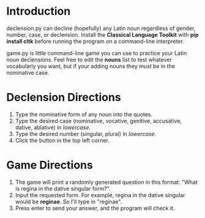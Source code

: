 # Introduction
declension.py can decline (hopefully) any Latin noun regardless of gender, number, case, or declension. Install the **Classical Language Toolkit** with **pip install cltk** before running the program on a command-line interpreter. 

game.py is little command-line game you can use to practice your Latin noun declensions. Feel free to edit the **nouns** list to test whatever vocabularly you want, but if your adding nouns they *must* be in the nominative case. 

# Declension Directions
1.  Type the nominative form of any noun into the quotes.
2.  Type the desired case (nominative, vocative, genitive, accusative, dative, ablative) in *lowercase*.
3.  Type the desired number (singular, plural) in *lowercase*.
4.  Click the button in the top left corner.

# Game Directions
1.  The game will print a randomly generated question in this format: "What is regina in the dative singular form?".
2.  Input the requested form. For example, regina in the dative singular would be **reginae**. So I'll type in "reginae".
3.  Press enter to send your answer, and the program will check it.

